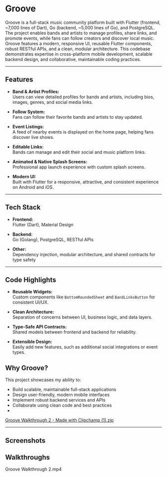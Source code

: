 # Groove

Groove is a full-stack music community platform built with Flutter (frontend, ~7,000 lines of Dart), Go (backend, ~5,000 lines of Go), and PostgreSQL. The project enables bands and artists to manage profiles, share links, and promote events, while fans can follow creators and discover local music. Groove features a modern, responsive UI, reusable Flutter components, robust RESTful APIs, and a clean, modular architecture. This codebase demonstrates expertise in cross-platform mobile development, scalable backend design, and collaborative, maintainable coding practices.

---

## Features

- **Band & Artist Profiles:**  
  Users can view detailed profiles for bands and artists, including bios, images, genres, and social media links.

- **Follow System:**  
  Fans can follow their favorite bands and artists to stay updated.

- **Event Listings:**  
   A feed of nearby events is displayed on the home page, helping fans discover live shows.

- **Editable Links:**  
  Bands can manage and edit their social and music platform links.

- **Animated & Native Splash Screens:**  
  Professional app launch experience with custom splash screens.

- **Modern UI:**  
  Built with Flutter for a responsive, attractive, and consistent experience on Android and iOS.

---

## Tech Stack

- **Frontend:**  
  Flutter (Dart), Material Design

- **Backend:**  
  Go (Golang), PostgreSQL, RESTful APIs

- **Other:**  
  Dependency injection, modular architecture, and shared contracts for type safety

---

## Code Highlights

- **Reusable Widgets:**  
  Custom components like `BottomRoundedSheet` and `BandLinksButton` for consistent UI/UX.

- **Clean Architecture:**  
  Separation of concerns between UI, business logic, and data layers.

- **Type-Safe API Contracts:**  
  Shared models between frontend and backend for reliability.

- **Extensible Design:**  
  Easily add new features, such as additional social integrations or event types.

## Why Groove?

This project showcases my ability to:

- Build scalable, maintainable full-stack applications
- Design user-friendly, modern mobile interfaces
- Implement robust backend services and APIs
- Collaborate using clean code and best practices
- 
[Groove Walkthrough 2 - Made with Clipchamp (1).zip](https://github.com/user-attachments/files/21133862/Groove.Walkthrough.2.-.Made.with.Clipchamp.1.zip)

---

## Screenshots

## Walkthroughs



Groove Walkthrough 2.mp4

